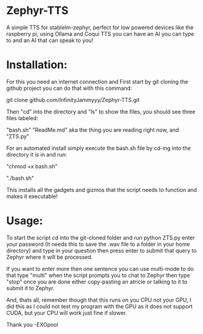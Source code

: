 # Zephyr-TTS
A simple TTS for stablelm-zephyr, perfect for low powered devices like the raspberry pi, using Ollama and Coqui TTS you can have an AI you can type to and an AI that can speak to you!

# Installation:

For this you need an internet connection and
First start by git cloning the github project you can do that with this command:

git clone github.com/InfinityJammyyy/Zephyr-TTS.git

Then "cd" into the directory and "ls" to show the files, you should see three files labeled:

"bash.sh" "ReadMe.md" aka the thing you are reading right now, and "ZTS.py"

For an automated install simply execute the bash.sh file by cd-ing into the directory it is in and run:

"chmod +x bash.sh"

"./bash.sh"

This installs all the gadgets and gizmos that the script needs to function and makes it executable!

# Usage:

To start the script cd into the git-cloned folder and run python ZTS.py enter your password (It needs this to save the .wav file to a folder in your home directory) and type in your question then press enter to submit that query to Zephyr where it will be processed.

If you want to enter more then one sentence you can use multi-mode to do that type "multi" when the script prompts you to chat to Zephyr then type "stop" once you are done either copy-pasting an atricle or talking to it to submit it to Zephyr.

And, thats all, remember though that this runs on you CPU not your GPU, I did this as I could not test my program with the GPU as it does not support CUDA, but your CPU will work just fine if slower.

Thank you
    -EXOpool
